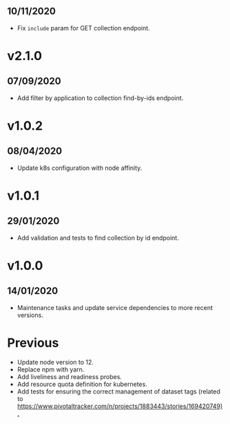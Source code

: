 ## 10/11/2020

- Fix `include` param for GET collection endpoint.

# v2.1.0

## 07/09/2020

- Add filter by application to collection find-by-ids endpoint.

# v1.0.2

## 08/04/2020

- Update k8s configuration with node affinity.

# v1.0.1

## 29/01/2020

- Add validation and tests to find collection by id endpoint.

# v1.0.0

## 14/01/2020

- Maintenance tasks and update service dependencies to more recent versions.

# Previous

- Update node version to 12.
- Replace npm with yarn.
- Add liveliness and readiness probes.
- Add resource quota definition for kubernetes.
- Add tests for ensuring the correct management of dataset tags (related to <https://www.pivotaltracker.com/n/projects/1883443/stories/169420749).>
